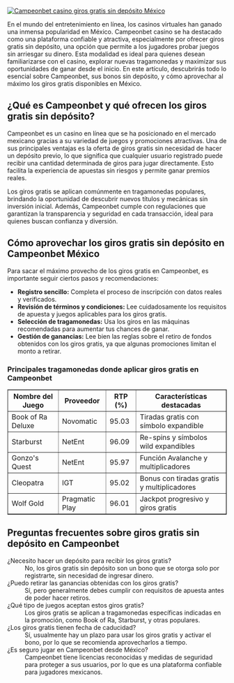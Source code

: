 [![Campeonbet casino giros gratis sin depósito México](https://123-caf.pages.dev/gitsignup.png)](https://vrmoo.ru/Bt82HjjY)

<p>En el mundo del entretenimiento en línea, los casinos virtuales han ganado una inmensa popularidad en México. Campeonbet casino se ha destacado como una plataforma confiable y atractiva, especialmente por ofrecer giros gratis sin depósito, una opción que permite a los jugadores probar juegos sin arriesgar su dinero. Esta modalidad es ideal para quienes desean familiarizarse con el casino, explorar nuevas tragamonedas y maximizar sus oportunidades de ganar desde el inicio. En este artículo, descubrirás todo lo esencial sobre Campeonbet, sus bonos sin depósito, y cómo aprovechar al máximo los giros gratis disponibles en México.</p>  <h2>¿Qué es Campeonbet y qué ofrecen los giros gratis sin depósito?</h2> <p>Campeonbet es un casino en línea que se ha posicionado en el mercado mexicano gracias a su variedad de juegos y promociones atractivas. Una de sus principales ventajas es la oferta de giros gratis sin necesidad de hacer un depósito previo, lo que significa que cualquier usuario registrado puede recibir una cantidad determinada de giros para jugar directamente. Esto facilita la experiencia de apuestas sin riesgos y permite ganar premios reales.</p> <p>Los giros gratis se aplican comúnmente en tragamonedas populares, brindando la oportunidad de descubrir nuevos títulos y mecánicas sin inversión inicial. Además, Campeonbet cumple con regulaciones que garantizan la transparencia y seguridad en cada transacción, ideal para quienes buscan confianza y diversión.</p>  <h2>Cómo aprovechar los giros gratis sin depósito en Campeonbet México</h2> <p>Para sacar el máximo provecho de los giros gratis en Campeonbet, es importante seguir ciertos pasos y recomendaciones:</p> <ul>   <li><strong>Registro sencillo:</strong> Completa el proceso de inscripción con datos reales y verificados.</li>   <li><strong>Revisión de términos y condiciones:</strong> Lee cuidadosamente los requisitos de apuesta y juegos aplicables para los giros gratis.</li>   <li><strong>Selección de tragamonedas:</strong> Usa los giros en las máquinas recomendadas para aumentar tus chances de ganar.</li>   <li><strong>Gestión de ganancias:</strong> Lee bien las reglas sobre el retiro de fondos obtenidos con los giros gratis, ya que algunas promociones limitan el monto a retirar.</li> </ul>  <h3>Principales tragamonedas donde aplicar giros gratis en Campeonbet</h3> <table border="1" cellpadding="5" cellspacing="0">   <thead>     <tr>       <th>Nombre del Juego</th>       <th>Proveedor</th>       <th>RTP (%)</th>       <th>Características destacadas</th>     </tr>   </thead>   <tbody>     <tr>       <td>Book of Ra Deluxe</td>       <td>Novomatic</td>       <td>95.03</td>       <td>Tiradas gratis con símbolo expandible</td>     </tr>     <tr>       <td>Starburst</td>       <td>NetEnt</td>       <td>96.09</td>       <td>Re-spins y símbolos wild expandibles</td>     </tr>     <tr>       <td>Gonzo's Quest</td>       <td>NetEnt</td>       <td>95.97</td>       <td>Función Avalanche y multiplicadores</td>     </tr>     <tr>       <td>Cleopatra</td>       <td>IGT</td>       <td>95.02</td>       <td>Bonus con tiradas gratis y multiplicadores</td>     </tr>     <tr>       <td>Wolf Gold</td>       <td>Pragmatic Play</td>       <td>96.01</td>       <td>Jackpot progresivo y giros gratis</td>     </tr>   </tbody> </table>  <h2>Preguntas frecuentes sobre giros gratis sin depósito en Campeonbet</h2> <dl>   <dt>¿Necesito hacer un depósito para recibir los giros gratis?</dt>   <dd>No, los giros gratis sin depósito son un bono que se otorga solo por registrarte, sin necesidad de ingresar dinero.</dd>   <dt>¿Puedo retirar las ganancias obtenidas con los giros gratis?</dt>   <dd>Sí, pero generalmente debes cumplir con requisitos de apuesta antes de poder hacer retiros.</dd>   <dt>¿Qué tipo de juegos aceptan estos giros gratis?</dt>   <dd>Los giros gratis se aplican a tragamonedas específicas indicadas en la promoción, como Book of Ra, Starburst, y otras populares.</dd>   <dt>¿Los giros gratis tienen fecha de caducidad?</dt>   <dd>Sí, usualmente hay un plazo para usar los giros gratis y activar el bono, por lo que se recomienda aprovecharlos a tiempo.</dd>   <dt>¿Es seguro jugar en Campeonbet desde México?</dt>   <dd>Campeonbet tiene licencias reconocidas y medidas de seguridad para proteger a sus usuarios, por lo que es una plataforma confiable para jugadores mexicanos.</dd> </dl>
